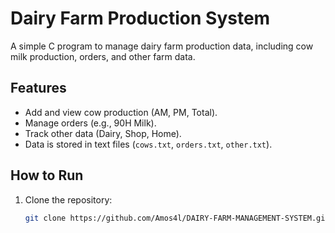 # Dairy Farm Production System

A simple C program to manage dairy farm production data, including cow milk production, orders, and other farm data.

## Features
- Add and view cow production (AM, PM, Total).
- Manage orders (e.g., 90H Milk).
- Track other data (Dairy, Shop, Home).
- Data is stored in text files (`cows.txt`, `orders.txt`, `other.txt`).

## How to Run
1. Clone the repository:
   ```bash
   git clone https://github.com/Amos4l/DAIRY-FARM-MANAGEMENT-SYSTEM.git
   